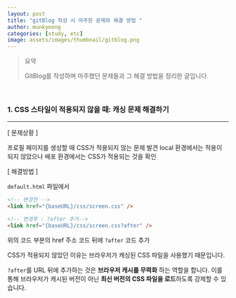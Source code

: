 ```yaml
---
layout: post
title: "gitBlog 작성 시 마주한 문제와 해결 방법 "
author: munkyeong
categories: [study, etc]
image: assets/images/thumbnail/gitblog.png
---
```


> 요약
>
> GitBlog를 작성하며 마주했던 문제들과 그 해결 방법을 정리한 글입니다.

<br/>

### 1. CSS 스타일이 적용되지 않을 때: 캐싱 문제 해결하기

---

[ 문제상황 ]

프로필 페이지를 생성할 때 CSS가 적용되지 않는 문제 발견
local 환경에서는 적용이 되지 않았으나 배포 환경에서는 CSS가 적용되는 것을 확인

[ 해결방법 ]

`default.html` 파일에서

```html
<!-- 변경전 -->
<link href="{baseURL}/css/screen.css" />

<!-- 변경후 : ?after 추가-->
<link href="{baseURL}/css/screen.css?after" />
```

위의 코드 부분의 href 주소 코드 뒤에 `?after` 코드 추가

CSS가 적용되지 않았던 이유는 브라우저가 캐싱된 CSS 파일을 사용했기 때문입니다.

`?after`를 URL 뒤에 추가하는 것은 **브라우저 캐시를 무력화** 하는 역할을 합니다. 이를 통해 브라우저가 캐시된 버전이 아닌 **최신 버전의 CSS 파일을 로드**하도록 강제할 수 있습니다.
